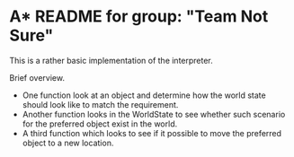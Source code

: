 # A* README for group: "Team Not Sure"

This is a rather basic implementation of the interpreter. 

Brief overview. 
- One function look at an object and determine how the world state should look like to match the requirement.
- Another function looks in the WorldState to see whether such scenario for the preferred object exist in the world.
- A third function which looks to see if it possible to move the preferred object to a new location.
